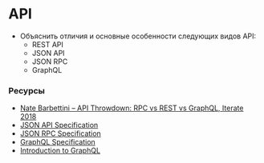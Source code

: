 # API

* Объяснить отличия и основные особенности следующих видов API:
  * REST API
  * JSON API
  * JSON RPC
  * GraphQL

### Ресурсы

* [Nate Barbettini – API Throwdown: RPC vs REST vs GraphQL, Iterate 2018](https://www.youtube.com/watch?v=IvsANO0qZEg)
* [JSON API Specification](http://jsonapi.org/format/)
* [JSON RPC Specification](https://www.jsonrpc.org/specification)
* [GraphQL Specification](https://facebook.github.io/graphql/)
* [Introduction to GraphQL](https://graphql.org/learn/)
